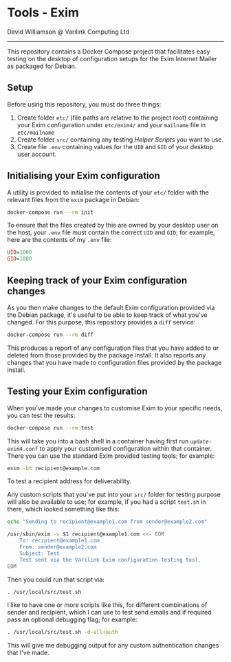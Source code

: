 # Tools - Exim

David Williamson @ Varilink Computing Ltd

------

This repository contains a Docker Compose project that facilitates easy testing on the desktop of configuration setups for the Exim Internet Mailer as packaged for Debian.

## Setup

Before using this repository, you must do three things:

1. Create folder `etc/` (file paths are relative to the project root) containing your Exim configuration under `etc/exim4/` and your `mailname` file in `etc/mailname`
2. Create folder `src/` containing any testing *Helper Scripts* you want to use.
3. Create file `.env` containing values for the `UID` and `GID` of your desktop user account.

## Initialising your Exim configuration

A utility is provided to initialise the contents of your `etc/` folder with the relevant files from the `exim` package in Debian:

```bash
docker-compose run --rm init
```

To ensure that the files created by this are owned by your desktop user on the host, your `.env` file must contain the correct `UID` and `GID`; for example, here are the contents of my `.env` file:

```ini
UID=1000
GID=1000
```

## Keeping track of your Exim configuration changes

As you then make changes to the default Exim configuration provided via the Debian package, it's useful to be able to keep track of what you've changed. For this purpose, this repository provides a `diff` service:

```bash
docker-compose run --rm diff
```

This produces a report of any configuration files that you have added to or deleted from those provided by the package install. It also reports any changes that you have made to configuration files provided by the package install.

## Testing your Exim configuration

When you've made your changes to customise Exim to your specific needs, you can test the results:

```bash
docker-compose run --rm test
```

This will take you into a bash shell in a container having first run `update-exim4.conf` to apply your customised configuration within that container. There you can use the standard Exim provided testing tools; for example:

```bash
exim -bt recipient@example.com
```

To test a recipient address for deliverability.

Any custom scripts that you've put into your `src/` folder for testing purpose will also be available to use; for example, if you had a script `test.sh` in there, which looked something like this: 

```bash
echo "Sending to recipient@example1.com from sender@example2.com"

/usr/sbin/exim -v $1 recipient@example1.com <<- EOM
	To: recipient@example1.com
	From: sender@example2.com
	Subject: Test
	Test sent via the Varilink Exim configuration testing tool.
EOM
```

Then you could run that script via:

```bash
. /usr/local/src/test.sh
```

I like to have one or more scripts like this, for different combinations of sender and recipient, which I can use to test send emails and if required pass an optional debugging flag; for example:

```bash
. /usr/local/src/test.sh -d-all+auth
```

This will give me debugging output for any custom authentication changes that I've made.